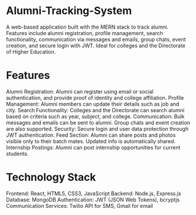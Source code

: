 # Alumni-Tracking-System
A web-based application built with the MERN stack to track alumni. Features include alumni registration, profile management, search functionality, communication via messages and emails, group chats, event creation, and secure login with JWT. Ideal for colleges and the Directorate of Higher Education.

# Features
Alumni Registration: Alumni can register using email or social authentication, and provide proof of identity and college affiliation.
Profile Management: Alumni members can update their details such as job and city.
Search Functionality: Colleges and the Directorate can search alumni based on criteria such as year, subject, and college.
Communication: Bulk messages and emails can be sent to alumni. Group chats and event creation are also supported.
Security: Secure login and user data protection through JWT authentication.
Feed Section: Alumni can share posts and photos visible only to their batch mates. Updated info is automatically shared.
Internship Postings: Alumni can post internship opportunities for current students.

# Technology Stack
Frontend: React, HTML5, CSS3, JavaScript
Backend: Node.js, Express.js
Database: MongoDB
Authentication: JWT (JSON Web Tokens), bcryptjs
Communication Services: Twilio API for SMS, Gmail for email
